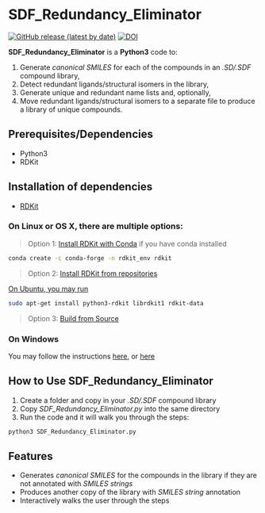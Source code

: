 # SDF_Redundancy_Eliminator

[![GitHub release (latest by date)](https://img.shields.io/github/v/release/abeebyekeen/SDF_Redundancy_Eliminator?style=flat-square)](https://github.com/abeebyekeen/SDF_Redundancy_Eliminator/releases)
[![DOI](https://zenodo.org/badge/doi/10.5281/zenodo.7049712.svg?style=svg)](https://zenodo.org/record/7049712#.YxWvrHZBzi0)

**SDF_Redundancy_Eliminator** is a **Python3** code to: 
 1. Generate *canonical SMILES* for each of the compounds in an *.SD/.SDF* compound library, 
 2. Detect redundant ligands/structural isomers in the library,  
 3. Generate unique and redundant name lists and, optionally,  
 4. Move redundant ligands/structural isomers to a separate file to produce a library of unique compounds.


## Prerequisites/Dependencies

* Python3
* RDKit

## Installation of dependencies
* [RDKit](https://www.rdkit.org/docs/Install.html)

### On Linux or OS X, there are multiple options:
> Option 1: [Install RDKit with Conda](https://www.rdkit.org/docs/Install.html#how-to-install-rdkit-with-conda) if you have conda installed

```bash
conda create -c conda-forge -n rdkit_env rdkit
```

> Option 2: [Install RDKit from repositories](https://www.rdkit.org/docs/Install.html#installation-from-repositories)

[On Ubuntu, you may run](https://www.rdkit.org/docs/Install.html#ubuntu-12-04-and-later)

```bash
sudo apt-get install python3-rdkit librdkit1 rdkit-data
```

> Option 3: [Build from Source](https://www.rdkit.org/docs/Install.html#building-from-source)

### On Windows
You may follow the instructions [here](https://www.rdkit.org/docs/Install.html#windows), or [here](https://www.rdkit.org/docs/Install.html#cross-platform-under-anaconda-python-fastest-install)

## How to Use SDF_Redundancy_Eliminator
1. Create a folder and copy in your *.SD/.SDF* compound library
2. Copy *SDF_Redundancy_Eliminator.py* into the same directory
3. Run the code and it will walk you through the steps:
```bash
python3 SDF_Redundancy_Eliminator.py
```


## Features
* Generates *canonical SMILES* for the compounds in the library if they are not annotated with *SMILES strings*
* Produces another copy of the library with *SMILES string* annotation
* Interactively walks the user through the steps
